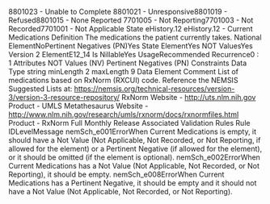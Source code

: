 

8801023 - Unable to Complete
8801021 - Unresponsive8801019 - Refused8801015 - None Reported
7701005 - Not Reporting7701003 - Not Recorded7701001 - Not Applicable
State
eHistory.12
eHistory.12 - Current Medications
Definition
The medications the patient currently takes.
National ElementNoPertinent Negatives (PN)Yes
State ElementYes
NOT ValuesYes
Version 2 ElementE12_14
Is NillableYes
UsageRecommended
Recurrence0 : 1
Attributes
NOT Values (NV)
Pertinent Negatives (PN)
Constraints
Data Type
string
minLength
2
maxLength
9
Data Element Comment
List of medications based on RxNorm (RXCUI) code. 
Reference the NEMSIS Suggested Lists at:  https://nemsis.org/technical-resources/version-3/version-3-resource-repository/
RxNorm 
Website -  http://uts.nlm.nih.gov
Product - UMLS Metathesaurus 
Website -  http://www.nlm.nih.gov/research/umls/rxnorm/docs/rxnormfiles.html
Product - RxNorm Full Monthly Release
Associated Validation Rules
Rule IDLevelMessage
nemSch_e001ErrorWhen Current Medications is empty, it should have a Not Value (Not Applicable, Not Recorded,
or Not Reporting, if allowed for the element) or a Pertinent Negative (if allowed for the element),
or it should be omitted (if the element is optional).
nemSch_e002ErrorWhen Current Medications has a Not Value (Not Applicable, Not Recorded, or Not Reporting), it
should be empty.
nemSch_e008ErrorWhen Current Medications has a Pertinent Negative, it should be empty and it should not have a
Not Value (Not Applicable, Not Recorded, or Not Reporting).